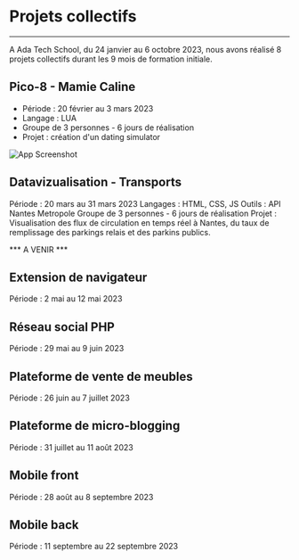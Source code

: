 # Projets collectifs
***
A Ada Tech School, du 24 janvier au 6 octobre 2023, nous avons réalisé 8 projets collectifs durant les 9 mois de formation initiale.

## Pico-8 - Mamie Caline
* Période : 20 février au 3 mars 2023
* Langage : LUA
* Groupe de 3 personnes - 6 jours de réalisation
* Projet : création d'un dating simulator 

![App Screenshot](https://user-images.githubusercontent.com/123973628/232418551-21b2d89e-af09-4917-8a31-648759d595ac.png)

## Datavizualisation - Transports
Période : 20 mars au 31 mars 2023
Langages : HTML, CSS, JS
Outils : API Nantes Metropole
Groupe de 3 personnes - 6 jours de réalisation
Projet : Visualisation des flux de circulation en temps réel à Nantes, du taux de remplissage des parkings relais et des parkins publics.

*** A VENIR ***

## Extension de navigateur
Période : 2 mai au 12 mai 2023

## Réseau social PHP
Période : 29 mai au 9 juin 2023

## Plateforme de vente de meubles
Période : 26 juin au 7 juillet 2023

## Plateforme de micro-blogging
Période : 31 juillet au 11 août 2023

## Mobile front
Période : 28 août au 8 septembre 2023

## Mobile back
Période : 11 septembre au 22 septembre 2023
